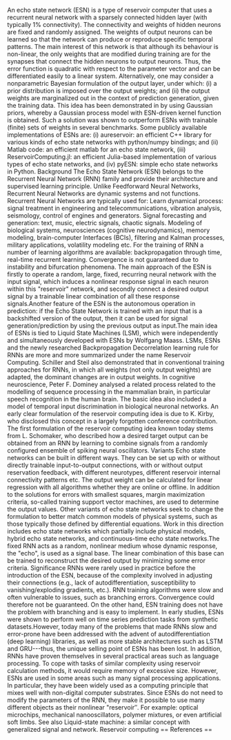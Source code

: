 An echo state network (ESN) is a type of reservoir computer that uses a
recurrent neural network with a sparsely connected hidden layer (with
typically 1% connectivity). The connectivity and weights of hidden
neurons are fixed and randomly assigned. The weights of output neurons
can be learned so that the network can produce or reproduce specific
temporal patterns. The main interest of this network is that although
its behaviour is non-linear, the only weights that are modified during
training are for the synapses that connect the hidden neurons to output
neurons. Thus, the error function is quadratic with respect to the
parameter vector and can be differentiated easily to a linear system.
Alternatively, one may consider a nonparametric Bayesian formulation of
the output layer, under which: (i) a prior distribution is imposed over
the output weights; and (ii) the output weights are marginalized out in
the context of prediction generation, given the training data. This idea
has been demonstrated in by using Gaussian priors, whereby a Gaussian
process model with ESN-driven kernel function is obtained. Such a
solution was shown to outperform ESNs with trainable (finite) sets of
weights in several benchmarks. Some publicly available implementations
of ESNs are: (i) aureservoir: an efficient C++ library for various kinds
of echo state networks with python/numpy bindings; and (ii) Matlab code:
an efficient matlab for an echo state network, (iii)
ReservoirComputing.jl: an efficient Julia-based implementation of
various types of echo state networks, and (iv) pyESN: simple echo state
networks in Python. Background The Echo State Network (ESN) belongs to
the Recurrent Neural Network (RNN) family and provide their architecture
and supervised learning principle. Unlike Feedforward Neural Networks,
Recurrent Neural Networks are dynamic systems and not functions.
Recurrent Neural Networks are typically used for: Learn dynamical
process: signal treatment in engineering and telecommunications,
vibration analysis, seismology, control of engines and generators.
Signal forecasting and generation: text, music, electric signals,
chaotic signals. Modeling of biological systems, neurosciences
(cognitive neurodynamics), memory modeling, brain-computer Interfaces
(BCIs), filtering and Kalman processes, military applications,
volatility modeling etc. For the training of RNN a number of learning
algorithms are available: backpropagation through time, real-time
recurrent learning. Convergence is not guaranteed due to instability and
bifurcation phenomena. The main approach of the ESN is firstly to
operate a random, large, fixed, recurring neural network with the input
signal, which induces a nonlinear response signal in each neuron within
this \"reservoir\" network, and secondly connect a desired output signal
by a trainable linear combination of all these response signals.Another
feature of the ESN is the autonomous operation in prediction: if the
Echo State Network is trained with an input that is a backshifted
version of the output, then it can be used for signal
generation/prediction by using the previous output as input.The main
idea of ESNs is tied to Liquid State Machines (LSM), which were
independently and simultaneously developed with ESNs by Wolfgang Maass.
LSMs, ESNs and the newly researched Backpropagation Decorrelation
learning rule for RNNs are more and more summarized under the name
Reservoir Computing. Schiller and Steil also demonstrated that in
conventional training approaches for RNNs, in which all weights (not
only output weights) are adapted, the dominant changes are in output
weights. In cognitive neuroscience, Peter F. Dominey analysed a related
process related to the modelling of sequence processing in the mammalian
brain, in particular speech recognition in the human brain. The basic
idea also included a model of temporal input discrimination in
biological neuronal networks. An early clear formulation of the
reservoir computing idea is due to K. Kirby, who disclosed this concept
in a largely forgotten conference contribution. The first formulation of
the reservoir computing idea known today stems from L. Schomaker, who
described how a desired target output can be obtained from an RNN by
learning to combine signals from a randomly configured ensemble of
spiking neural oscillators. Variants Echo state networks can be built in
different ways. They can be set up with or without directly trainable
input-to-output connections, with or without output reservation
feedback, with different neurotypes, different reservoir internal
connectivity patterns etc. The output weight can be calculated for
linear regression with all algorithms whether they are online or
offline. In addition to the solutions for errors with smallest squares,
margin maximization criteria, so-called training support vector
machines, are used to determine the output values. Other variants of
echo state networks seek to change the formulation to better match
common models of physical systems, such as those typically those defined
by differential equations. Work in this direction includes echo state
networks which partially include physical models, hybrid echo state
networks, and continuous-time echo state networks.The fixed RNN acts as
a random, nonlinear medium whose dynamic response, the \"echo\", is used
as a signal base. The linear combination of this base can be trained to
reconstruct the desired output by minimizing some error criteria.
Significance RNNs were rarely used in practice before the introduction
of the ESN, because of the complexity involved in adjusting their
connections (e.g., lack of autodifferentiation, susceptibility to
vanishing/exploding gradients, etc.). RNN training algorithms were slow
and often vulnerable to issues, such as branching errors. Convergence
could therefore not be guaranteed. On the other hand, ESN training does
not have the problem with branching and is easy to implement. In early
studies, ESNs were shown to perform well on time series prediction tasks
from synthetic datasets.However, today many of the problems that made
RNNs slow and error-prone have been addressed with the advent of
autodifferentiation (deep learning) libraries, as well as more stable
architectures such as LSTM and GRU---thus, the unique selling point of
ESNs has been lost. In addition, RNNs have proven themselves in several
practical areas such as language processing. To cope with tasks of
similar complexity using reservoir calculation methods, it would require
memory of excessive size. However, ESNs are used in some areas such as
many signal processing applications. In particular, they have been
widely used as a computing principle that mixes well with non-digital
computer substrates. Since ESNs do not need to modify the parameters of
the RNN, they make it possible to use many different objects as their
nonlinear \"reservoir″. For example: optical microchips, mechanical
nanooscillators, polymer mixtures, or even artificial soft limbs. See
also Liquid-state machine: a similar concept with generalized signal and
network. Reservoir computing == References ==
